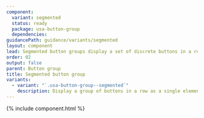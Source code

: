 ```yaml
---
component:
  variant: segmented
  status: ready
  package: usa-button-group
  dependencies:
guidancePath: guidance/variants/segmented
layout: component
lead: Segmented button groups display a set of discrete buttons in a row as a single element.
order: 02
output: false
parent: Button group
title: Segmented button group
variants:
  - variant: "`.usa-button-group--segmented`"
    description: Display a group of buttons in a row as a single element.
---
```


{% include component.html %}
